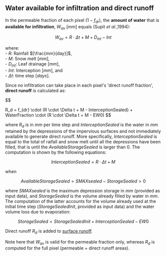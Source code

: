## Water available for infiltration and direct runoff

In the permeable fraction of each pixel $(1- f_{dr})$, the **amount of water** that is **available for infiltration**, $W_{av}$ $[mm]$ equals (Supit *et al.*,1994):

$$
W_{av} = R \cdot \Delta t + M + D_{int} - Int
$$

where:
<br> - $R$: 		Rainfall $[\frac{mm}{day}]$,
<br> - $M$: 	Snow melt $[mm]$,
<br> - $D_{int}$: 	Leaf drainage $[mm]$,
<br> - $Int$: 	Interception $[mm]$, and
<br> - $\Delta t$: 	time step $[days]$.

Since no infiltration can take place in each pixel's 'direct runoff fraction', **direct runoff** is calculated as:

$$

R_d = f_{dr} \cdot (R \cdot \Delta t + M - InterceptionSealed) + WaterFraction \cdot (R \cdot \Delta t + M - EW0)
$$

where $R_d$ is in $mm$ per time step and $InterceptionSealed$ is the water in $mm$ retained by the depressions of the impervious surfaces and not immediately available to generate direct runoff. 
More specifically, $InterceptionSealed$ is equal to the total of raifall and snow melt until all the depressions have been filled, that is until the $AvailableStorageSealed$ is larger than 0. The computation is shown by the following equations:


$$
InterceptionSealed = R \cdot \Delta t + M
$$ 

when 

$$
AvailableStorageSealed= SMAXsealed - StorageSealed > 0
$$

where $SMAXsealed$ is the maximum depression storage in $mm$ (provided as input data), and $StorageSealed$ is the volume already filled by water in $mm$. The computation of the latter accounts for the volume already used at the initial time step ($StorageSealedInit$, provided as input data) and the water volume loss due to evaporation:

$$
StorageSealed = StorageSealedInit + InterceptionSealed - EW0
$$

Direct runoff $R_d$ is added to [surface runoff](https://ec-jrc.github.io/lisflood-model/2_14_stdLISFLOOD_surface-runnoff-routing/).  

Note here that $W_{av}$ is valid for the permeable fraction only, whereas $R_d$ is computed for the full pixel (permeable + direct runoff areas).

